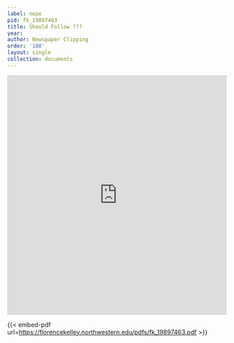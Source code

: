 ```yaml
---
label: nope
pid: fk_19897463
title: Should Follow ???
year:
author: Newspaper Clipping
order: '188'
layout: single
collection: documents
---
```

<iframe src="https://northwestern.app.box.com/embed/s/yzgi2odnr71culwqyu5m2puuy38qlefx?sortColumn=date&view=list" width="100%" height="550" frameborder="0" allowfullscreen webkitallowfullscreen msallowfullscreen></iframe>


{{< embed-pdf url=https://florencekelley.northwestern.edu/pdfs/fk_19897463.pdf >}}